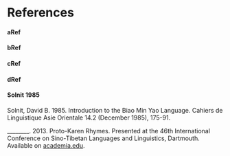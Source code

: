 # References
#### aRef
#### bRef
#### cRef
#### dRef
#### Solnit 1985
Solnit, David B. 1985. Introduction to the Biao Min Yao Language.  Cahiers de Linguistique Asie Orientale 14.2 (December 1985), 175-91.

\________. 2013. Proto-Karen Rhymes. Presented at the 46th International Conference on Sino-Tibetan Languages and Linguistics, Dartmouth. Available on [academia.edu](https://www.academia.edu/4211900/Proto-Karen_Rhymes).

